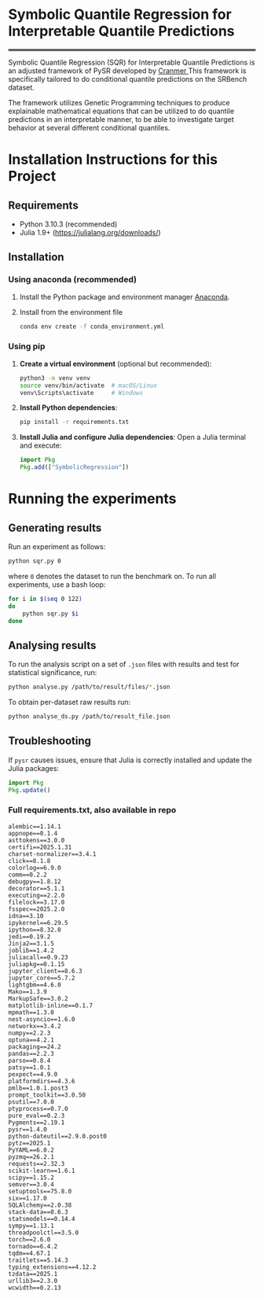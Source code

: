 # Symbolic Quantile Regression for Interpretable Quantile Predictions
<hr style="border:2px solid gray">

Symbolic Quantile Regression (SQR) for Interpretable Quantile Predictions is an adjusted framework of PySR developed by  <a href="https://github.com/MilesCranmer/PySR"> Cranmer </a> This framework is specifically tailored to do conditional quantile predictions on the SRBench dataset. 

The framework utilizes Genetic Programming techniques to produce explainable mathematical equations that can be utilized to do quantile predictions in an interpretable manner, to be able to investigate target behavior at several different conditional quantiles. 


# Installation Instructions for this Project

## Requirements
- Python 3.10.3 (recommended)
- Julia 1.9+ (https://julialang.org/downloads/)

## Installation

### Using anaconda (recommended)
1. Install the Python package and environment manager [Anaconda](https://www.anaconda.com/docs/getting-started/anaconda/install).

2. Install from the environment file
    ```bash
    conda env create -f conda_environment.yml
    ```

### Using pip

1. **Create a virtual environment** (optional but recommended):
   ```bash
   python3 -m venv venv
   source venv/bin/activate  # macOS/Linux
   venv\Scripts\activate     # Windows
   ```

2. **Install Python dependencies**:
   ```bash
   pip install -r requirements.txt
   ```

3. **Install Julia and configure Julia dependencies**:
   Open a Julia terminal and execute:
   ```julia
   import Pkg
   Pkg.add(["SymbolicRegression"])
   ```

# Running the experiments

## Generating results
Run an experiment as follows:
```bash
python sqr.py 0
```
where ``0`` denotes the dataset to run the benchmark on.
To run all experiments, use a bash loop:
```bash
for i in $(seq 0 122)
do 
    python sqr.py $i
done
```

## Analysing results
To run the analysis script on a set of ``.json`` files with results and test for statistical significance, run:
```bash
python analyse.py /path/to/result/files/*.json
```

To obtain per-dataset raw results run:
```bash
python analyse_ds.py /path/to/result_file.json
```

## Troubleshooting
If `pysr` causes issues, ensure that Julia is correctly installed and update the Julia packages:
```julia
import Pkg
Pkg.update()
```
### Full requirements.txt, also available in repo ###
```
alembic==1.14.1
appnope==0.1.4
asttokens==3.0.0
certifi==2025.1.31
charset-normalizer==3.4.1
click==8.1.8
colorlog==6.9.0
comm==0.2.2
debugpy==1.8.12
decorator==5.1.1
executing==2.2.0
filelock==3.17.0
fsspec==2025.2.0
idna==3.10
ipykernel==6.29.5
ipython==8.32.0
jedi==0.19.2
Jinja2==3.1.5
joblib==1.4.2
juliacall==0.9.23
juliapkg==0.1.15
jupyter_client==8.6.3
jupyter_core==5.7.2
lightgbm==4.6.0
Mako==1.3.9
MarkupSafe==3.0.2
matplotlib-inline==0.1.7
mpmath==1.3.0
nest-asyncio==1.6.0
networkx==3.4.2
numpy==2.2.3
optuna==4.2.1
packaging==24.2
pandas==2.2.3
parso==0.8.4
patsy==1.0.1
pexpect==4.9.0
platformdirs==4.3.6
pmlb==1.0.1.post3
prompt_toolkit==3.0.50
psutil==7.0.0
ptyprocess==0.7.0
pure_eval==0.2.3
Pygments==2.19.1
pysr==1.4.0
python-dateutil==2.9.0.post0
pytz==2025.1
PyYAML==6.0.2
pyzmq==26.2.1
requests==2.32.3
scikit-learn==1.6.1
scipy==1.15.2
semver==3.0.4
setuptools==75.8.0
six==1.17.0
SQLAlchemy==2.0.38
stack-data==0.6.3
statsmodels==0.14.4
sympy==1.13.1
threadpoolctl==3.5.0
torch==2.6.0
tornado==6.4.2
tqdm==4.67.1
traitlets==5.14.3
typing_extensions==4.12.2
tzdata==2025.1
urllib3==2.3.0
wcwidth==0.2.13
```
